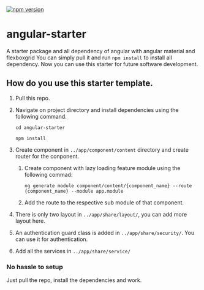[![npm version](https://badge.fury.io/js/%40angular%2Fcore.svg)](https://www.npmjs.com/@angular/core)
# angular-starter
A starter package and all dependency of angular with angular material and flexboxgrid
You can simply pull it and run `npm install` to install all dependency.
Now you can use this starter for future software development.

## How do you use this starter template.
1. Pull this repo.
2. Navigate on project directory and install dependencies using the following command.

    `cd angular-starter`
    
    `npm install`
3. Create component in `../app/component/content` directory and create router for the conponent.
    1. Create component with lazy loading feature module using the following commad:
    
        `ng generate module component/content/{component_name} --route {component_name} --module app.module`
        
    2. Add the route to the respective sub module of that component.
4. There is only two layout in `../app/share/layout/`, you can add more layout here.
5. An authentication guard class is added in `../app/share/security/`. You can use it for authentication.
6. Add all the services in `../app/share/service/`

### No hassle to setup
   Just pull the repo, install the dependencies and work.
